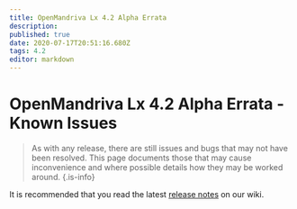 ```yaml
---
title: OpenMandriva Lx 4.2 Alpha Errata
description: 
published: true
date: 2020-07-17T20:51:16.680Z
tags: 4.2
editor: markdown
---
```


# OpenMandriva Lx 4.2 Alpha Errata - Known Issues
> As with any release, there are still issues and bugs that may not have been resolved. This page documents those that may cause inconvenience and where possible details how they may be worked around.
{.is-info}


It is recommended that you read the latest [release notes](https://wiki.openmandriva.org/en/releases/omlx42/alpha/notes) on our wiki.